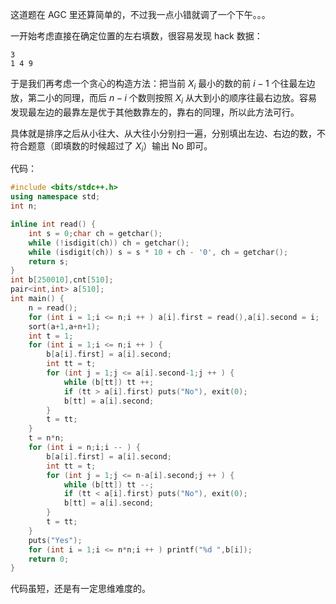 这道题在 AGC 里还算简单的，不过我一点小错就调了一个下午。。。

一开始考虑直接在确定位置的左右填数，很容易发现 hack 数据：
```
3
1 4 9
```

于是我们再考虑一个贪心的构造方法：把当前 $X_i$ 最小的数的前 $i-1$ 个往最左边放，第二小的同理，而后 $n-i$ 个数则按照 $X_i$ 从大到小的顺序往最右边放。容易发现最左边的最靠左是优于其他数靠左的，靠右的同理，所以此方法可行。

具体就是排序之后从小往大、从大往小分别扫一遍，分别填出左边、右边的数，不符合题意（即填数的时候超过了 $X_i$）输出 No 即可。

代码：

```cpp
#include <bits/stdc++.h>
using namespace std;
int n;

inline int read() {
	int s = 0;char ch = getchar();
	while (!isdigit(ch)) ch = getchar();
	while (isdigit(ch)) s = s * 10 + ch - '0', ch = getchar();
	return s;
}
int b[250010],cnt[510];
pair<int,int> a[510];
int main() {
	n = read();
	for (int i = 1;i <= n;i ++ ) a[i].first = read(),a[i].second = i;
	sort(a+1,a+n+1);
	int t = 1;
	for (int i = 1;i <= n;i ++ ) {
		b[a[i].first] = a[i].second;
		int tt = t;
		for (int j = 1;j <= a[i].second-1;j ++ ) {
			while (b[tt]) tt ++;
			if (tt > a[i].first) puts("No"), exit(0);
			b[tt] = a[i].second;
		}
		t = tt;
	}
	t = n*n;
	for (int i = n;i;i -- ) {
		b[a[i].first] = a[i].second;
		int tt = t;
		for (int j = 1;j <= n-a[i].second;j ++ ) {
			while (b[tt]) tt --;
			if (tt < a[i].first) puts("No"), exit(0);
			b[tt] = a[i].second;
		}
		t = tt;
	}
	puts("Yes");
	for (int i = 1;i <= n*n;i ++ ) printf("%d ",b[i]);
	return 0;
}
```

代码虽短，还是有一定思维难度的。